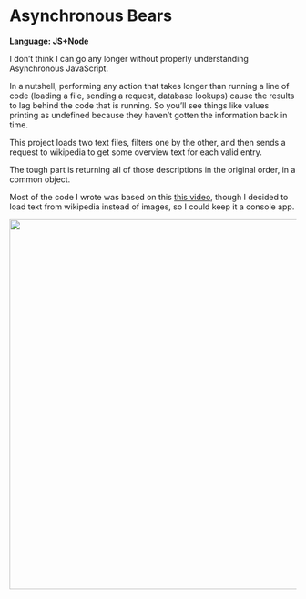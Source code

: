 # Asynchronous Bears
<strong>Language: JS+Node</strong>

I don’t think I can go any longer without properly understanding Asynchronous JavaScript.

In a nutshell, performing any action that takes longer than running a line of code (loading a file, sending a request, database lookups) cause the results to lag behind the code that is running. So you’ll see things like values printing as undefined because they haven’t gotten the information back in time.

This project loads two text files, filters one by the other, and then sends a request to wikipedia to get some overview text for each valid entry.

The tough part is returning all of those descriptions in the original order, in a common object.

Most of the code I wrote was based on this <a href="http://blog.dargacode.com/post/149805676176/mastering-asynchronous-javascript-callbacks">this video</a>, though I decided to load text from wikipedia instead of images, so I could keep it a console app. 

<img src ="http://67.media.tumblr.com/bf031a663f80bb325cd3e462293586c5/tumblr_inline_ocurobTDLp1tvc5hi_1280.png" width="650">
